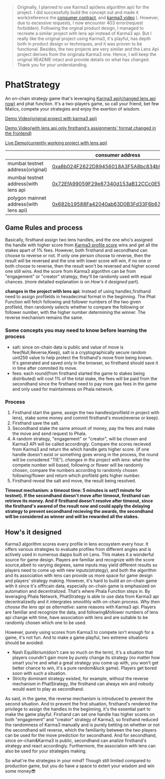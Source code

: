 > Originally, I planned to use Karma3 api(lens algorithm api) for the project. I did successfully build the concept out and made it work(reference the [consumer contract](https://mumbai.polygonscan.com/address/0xa8b024f2622d89456018a3f5a8bc834b9fb8215e), and [karma3 video](https://www.youtube.com/watch?v=WrLH3gKIidQ) ). However, due to excessive requests, I now encounter 403 error(request forbidden). Following the orginal product design, I managed to recreate a similar project with lens api instead of Karma3 api. But I really like the original project using Karma3, it's playful, has depth both in product design or techniques, and it was proven to be functional. Besides, the two projects are very similar and the Lens Api project derives from the originala Karma3 one. Hence, I will keep the original README intact and provide details on what has changed. Thank you for your understanding.

# PhatStrategy
An on-chain strategy game that's leveraging [Karma3 api(changed lens api now)](https://openapi.lens.k3l.io/) and phat function. It's a two-players game, so call your friend, bet few Matics, compete your strategies and enjoy the exertion of wisdom.

[Demo Video(original project with karma3 api)](https://www.youtube.com/watch?v=WrLH3gKIidQ)

[Demo Video(with lens api,only firsthand's assignments' format changed in the frontend)](https://youtu.be/H3bQjRgwXS4) 

[Live Demo(currently working project with lens api)](https://phata-strategy.vercel.app/) 



||consumer address|lens oracle endpoint|
|-|-|-|
|mumbai testnet address(original)|[0xa8b024F2622D89456018A3F5A8bc834b9FB8215E](https://mumbai.polygonscan.com/address/0xa8b024F2622D89456018A3F5A8bc834b9FB8215E)|0x600951d64bea76d39fba9c9529b5e6e51f61883f|
|mumbai testnet address(with lens api|[0x72EfA99059F29e87340d153aB12CCc0E562985e9](https://mumbai.polygonscan.com/address/0x72EfA99059F29e87340d153aB12CCc0E562985e9)|0x522ed09cdc771ac9c987946cd64b316182a9d67d|
|polygon mainnet address(with lens api)|[0x682b19588Fa42040ab63D0B3Fd33F6b631EA8e15](https://polygonscan.com/address/0x682b19588fa42040ab63d0b3fd33f6b631ea8e15)|0x01b4f037276e2734aa19417150a4a30a7d81b589|

## Game Rules and process
Basically, firsthand assign two lens handles, and the one who's assigned the handle with higher score from [Karma3 profile score](https://docs.karma3labs.com/decentralized-social/lens-protocol) wins and get all the stakes apart of 1% fees. However, both firsthand and secondhand can choose to reverse or not. If only one person choose to reverse, then the result will be reversed and the one with lower score will win, if no one or both choose to reverse, then the result won't be reversed and higher scored one still wins. And the score from Karma3 algorithm can be from "engagement" or "creator" strategy, they'll be randomly used with equal chances. (more detailed explanation is on *How's it designed* part). 

**changes in the project with lens api:**
Instead of using handles,firsthand need to assign profileIds in hexadecimal format in the beginning. The Phat Function will fetch following and follower numbers of the two given profileId, then randomly selects whether to compare the following or follower number, with the higher number determining the winner. The reverse mechanism remains the same.

### Some concepts you may need to know before learning the process
- salt: since on-chain data is public and value of move is few(Null,Reverse,Keep), salt is a cryptographically secure random uint256 value to help protect the firsthand's move from being known. It's generated and saved only in the browser, so firsthand should save it in time after commited its move.
- fees: each round(from firsthand started the game to stakes being distributed) will cost 1% of the total stake, the fees will be paid from the secondhand since the firsthand need to pay more gas fees in the game and only used for maintainness on Phala network.

### Process
1. Firsthand start the game, assign the two handles(profileId in project with lens), stake some money and commit firsthand's move(reverse or keep).
2. Firsthand save the salt.
3. Secondhand stake the same amount of money, pay the fees and make the move and send request to Phala.
4. A random strategy, "engagement" or "creator", will be chosen and Karma3 API will be called accordingly. Compare the scores recieved from Karma3 and return the which handle gets higher score. (if one handle doesn't exist or something goes wrong in the process, the round will be considered "TIE"). *changes in the project with lens*: what the compete number will based, following or flower will be randomly chosen, compare the numbers according to randomly chosen following/flower and return which profileId gets higher number.  
6. Firsthand reveal the salt and move, the result being resolved.

**Timeout mechanism: a timeout time: 5 minutes is set(1 minute for testnet). If the secondhand doesn't move after timeout, firsthand can retrieve its money. And if firsthand doesn't resolve after timeout, since the firsthand's awared of the result now and could apply the delaying strategy to prevent secondhand recieving the awards, the secondhand will be considered as winner and will be rewarded all the stakes.**

## How's it designed
Karma3 algorithm scores every profile in lens ecosystem every hour. It offers various strategies to evaluate profiles from different angles and is actively used in numerous dapps built on Lens. This makes it a wonderful source for game design. Players are familiar and recognize with the score source,albeit to varying degrees, same inputs may yield different results so players need to come up with new inputs(strategy), and both the algorithm and its association with lens can provide us more space for game design and players' strategy making. However, it's hard to build an on-chain game with it since it's offhcain data, especially on-chain game is emphasized on automation and decentralized. That's where Phala Function steps in. By leveraging Phala Network, PhatStrategy is able to use data from Karma3 api decentralizedly and it intergrates smoothly with on-chain process.
*Why then choose the lens api as alternative*: same reasons with Karma3 api. Players are familiar and recognize the data, and following&follower numbers of lens api change with time, have association with lens and are suitable to be randomly chosen which one to be used.

However, purely using scores from Karma3 to compete isn't enough for a game, it's not fun. And to make a game playful, two extreme situations should be avoided:

* Nash Equilibrium(don't care so much on the term), it's a situation that players coundn't gain more by purely change its strategy (no matter how smart you're and what a great strategy you come up with, you won't get better chance to win, it's a pure random&luck game). Players get bored soon with such a situation.
* Strictly dominant strategy existed, for example, without the reverse mechanism in PhatStrategy, the firsthand can always win and nobody would want to play as secondhand.

As said, in the game, the reverse mechanism is introduced to prevent the second situation. And to prevent the first situation, firsthand's rendered the privilege to assign the handles in the beginning, it's the essential part to make the game playful. Firshand can set one handle has higher scores on both "engagement" and "creator" strategy of Karma3, so firsthand reduced the randomness of Karma3 manually and is purely betting on whether or not the secondhand will reverse, which the familiarity between the two players can be used for the move prediction for secondhand. And for secondhand, since on-chain&Karma3 is public, secondhand can analize firsthand's strategy and react accordingly. Furthermore, the association with lens can also be used for your strategies making. 

So what're the strategies in your mind? Though still limited compared to production game, but you do have a space to extert your wisdom and win some money😎


